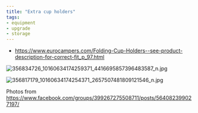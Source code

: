 ```yaml
---
title: "Extra cup holders"
tags:
- equipment
- upgrade
- storage
---
```

- https://www.eurocampers.com/Folding-Cup-Holders--see-product-description-for-correct-fit_p_97.html

![356834726_10160634174259371_4416695857396483587_n.jpg](/images/356834726_10160634174259371_4416695857396483587_n_1688069180080_0.jpg)

![356817179_10160634174254371_2657507481809121546_n.jpg](/images/356817179_10160634174254371_2657507481809121546_n_1688069191697_0.jpg)

Photos from https://www.facebook.com/groups/399267275508711/posts/564082399027197/
